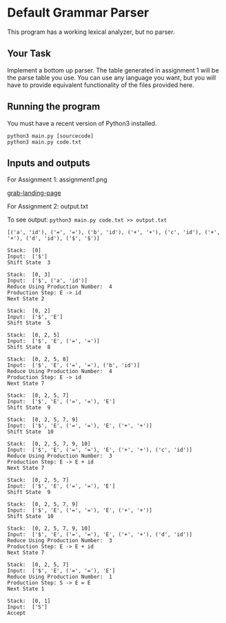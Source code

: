 # Default Grammar Parser

This program has a working lexical analyzer, but no parser.

## Your Task

Implement a bottom up parser. The table generated in assignment 1 will be the parse table you use. You can use any language you want, but you will have to provide equivalent functionality of the files provided here. 

## Running the program

You must have a recent version of Python3 installed.

```
python3 main.py [sourcecode]
python3 main.py code.txt
```

## Inputs and outputs  

For Assignment 1: assignment1.png  

[grab-landing-page](https://github.com/CSUF-CPSC-Caron-SP22/parsing-project-ne/blob/master/assignment1.PNG)
  
For Assignment 2: output.txt  

To see output: ```python3 main.py code.txt >> output.txt```   
```(State, Symbol)
[('a', 'id'), ('=', '='), ('b', 'id'), ('+', '+'), ('c', 'id'), ('+', '+'), ('d', 'id'), ('$', '$')]

Stack:  [0]
Input:  ['$']
Shift State  3

Stack:  [0, 3]
Input:  ['$', ('a', 'id')]
Reduce Using Production Number:  4
Production Step: E -> id
Next State 2

Stack:  [0, 2]
Input:  ['$', 'E']
Shift State  5

Stack:  [0, 2, 5]
Input:  ['$', 'E', ('=', '=')]
Shift State  8

Stack:  [0, 2, 5, 8]
Input:  ['$', 'E', ('=', '='), ('b', 'id')]
Reduce Using Production Number:  4
Production Step: E -> id
Next State 7

Stack:  [0, 2, 5, 7]
Input:  ['$', 'E', ('=', '='), 'E']
Shift State  9

Stack:  [0, 2, 5, 7, 9]
Input:  ['$', 'E', ('=', '='), 'E', ('+', '+')]
Shift State  10

Stack:  [0, 2, 5, 7, 9, 10]
Input:  ['$', 'E', ('=', '='), 'E', ('+', '+'), ('c', 'id')]
Reduce Using Production Number:  3
Production Step: E -> E + id
Next State 7

Stack:  [0, 2, 5, 7]
Input:  ['$', 'E', ('=', '='), 'E']
Shift State  9

Stack:  [0, 2, 5, 7, 9]
Input:  ['$', 'E', ('=', '='), 'E', ('+', '+')]
Shift State  10

Stack:  [0, 2, 5, 7, 9, 10]
Input:  ['$', 'E', ('=', '='), 'E', ('+', '+'), ('d', 'id')]
Reduce Using Production Number:  3
Production Step: E -> E + id
Next State 7

Stack:  [0, 2, 5, 7]
Input:  ['$', 'E', ('=', '='), 'E']
Reduce Using Production Number:  1
Production Step: S -> E = E
Next State 1

Stack:  [0, 1]
Input:  ['S']
Accept
```
